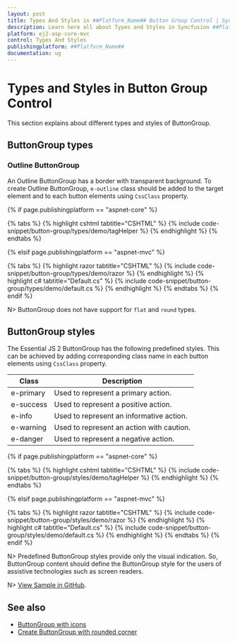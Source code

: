 ```yaml
---
layout: post
title: Types And Styles in ##Platform_Name## Button Group Control | Syncfusion
description: Learn here all about Types and Styles in Syncfusion ##Platform_Name## Button Group control of Syncfusion Essential JS 2 and more.
platform: ej2-asp-core-mvc
control: Types And Styles
publishingplatform: ##Platform_Name##
documentation: ug
---
```



# Types and Styles in Button Group Control

This section explains about different types and styles of ButtonGroup.

## ButtonGroup types

### Outline ButtonGroup

An Outline ButtonGroup has a border with transparent background. To create Outline ButtonGroup, `e-outline` class should be added to the target element and to each button elements using `CssClass` property.

{% if page.publishingplatform == "aspnet-core" %}

{% tabs %}
{% highlight cshtml tabtitle="CSHTML" %}
{% include code-snippet/button-group/types/demo/tagHelper %}
{% endhighlight %}
{% endtabs %}

{% elsif page.publishingplatform == "aspnet-mvc" %}

{% tabs %}
{% highlight razor tabtitle="CSHTML" %}
{% include code-snippet/button-group/types/demo/razor %}
{% endhighlight %}
{% highlight c# tabtitle="Default.cs" %}
{% include code-snippet/button-group/types/demo/default.cs %}
{% endhighlight %}
{% endtabs %}
{% endif %}



N> ButtonGroup does not have support for `flat` and `round` types.

## ButtonGroup styles

The Essential JS 2 ButtonGroup has the following predefined styles. This can be achieved by adding corresponding class name in each button elements using `CssClass` property.

| Class | Description |
| -------- | -------- |
| e-primary | Used to represent a primary action. |
| e-success | Used to represent a positive action. |
| e-info | Used to represent an informative action. |
| e-warning | Used to represent an action with caution. |
| e-danger | Used to represent a negative action. |

{% if page.publishingplatform == "aspnet-core" %}

{% tabs %}
{% highlight cshtml tabtitle="CSHTML" %}
{% include code-snippet/button-group/styles/demo/tagHelper %}
{% endhighlight %}
{% endtabs %}

{% elsif page.publishingplatform == "aspnet-mvc" %}

{% tabs %}
{% highlight razor tabtitle="CSHTML" %}
{% include code-snippet/button-group/styles/demo/razor %}
{% endhighlight %}
{% highlight c# tabtitle="Default.cs" %}
{% include code-snippet/button-group/styles/demo/default.cs %}
{% endhighlight %}
{% endtabs %}
{% endif %}



N> Predefined ButtonGroup styles provide only the visual indication. So, ButtonGroup content should define the ButtonGroup style for the users of assistive technologies such as screen readers.

N> [View Sample in GitHub](https://github.com/SyncfusionExamples/ASP-NET-Core-UG-Examples/tree/main/ButtonGroup/ButtonGroupUGSample).

## See also

* [ButtonGroup with icons](./how-to/create-buttongroup-with-icons)
* [Create ButtonGroup with rounded corner](./how-to/create-buttongroup-with-rounded-corner)